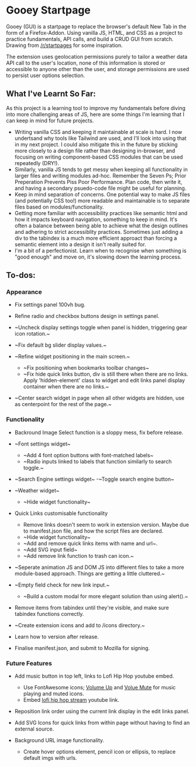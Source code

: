 # Gooey Startpage

Gooey (GUI) is a startpage to replace the browser's default New Tab in the form of a Firefox-Addon. Using vanilla JS, HTML, and CSS as a project to practice fundamentals, API calls, and build a CRUD GUI from scratch. Drawing from [/r/startpages](https://www.reddit.com/r/startpages/) for some inspiration.

The extension uses geolocation permissions purely to tailor a weather data API call to the user's location, none of this information is stored or accessible to anyone other than the user, and storage permissions are used to persist user options selection.

## What I've Learnt So Far:

As this project is a learning tool to improve my fundamentals before diving into more challenging areas of JS, here are some things I'm learning that I can keep in mind for future projects.

- Writing vanilla CSS and keeping it maintainable at scale is hard. I now undertsand why tools like Tailwind are used, and I'll look into using that in my next project. I could also mitigate this in the future by sticking more closely to a design file rather than designing in-browser, and focusing on writing component-based CSS modules that can be used repeatedly (DRY!).
- Similarly, vanilla JS tends to get messy when keeping all functionality in larger files and writing modules ad-hoc. Remember the Seven Ps; Prior Preperation Prevents Piss Poor Performance. Plan code, then write it, and having a secondary psuedo-code file might be useful for planning.
- Keep in mind separation of concerns. One potential way to make JS files (and potentially CSS too!) more readable and maintainable is to separate files based on modules/functionality.
- Getting more familiar with accessibility practices like semantic html and how it impacts keyboard navigation, something to keep in mind. It's often a balance between being able to achieve what the design outlines and adhering to strict accessiblity practices. Sometimes just adding a div to the tabindex is a much more efficient approact than forcing a semantic element into a design it isn't really suited for.
- I'm a bit of a perfectionist. Learn when to recognise when something is "good enough" and move on, it's slowing down the learning process.

## To-dos:

### Appearance

-   Fix settings panel 100vh bug.
-   Refine radio and checkbox buttons design in settings panel.
-   ~Uncheck display settings toggle when panel is hidden, triggering gear icon rotation.~
-   ~Fix default bg slider display values.~
-   ~Refine widget positioning in the main screen.~

    -   ~Fix positioning when bookmarks toolbar changes~
    -   ~Fix hide quick links button, div is still there when there are no links. Apply 'hidden-element' class to widget and edit links panel display container when there are no links.~

-   ~Center search widget in page when all other widgets are hidden, use as centerpoint for the rest of the page.~

### Functionality

-   Backround Image Select function is a sloppy mess, fix before release.

-   ~Font settings widget~
    -   ~Add 4 font option buttons with font-matched labels~
    -   ~Radio inputs linked to labels that function similarly to search toggle.~

-   ~Search Engine settings widget~
    -~Toggle search engine button~

-   ~Weather widget~
    -   ~Hide widget functionality~

-   Quick Links customisable functionality
    -   Remove links doesn't seem to work in extension version. Maybe due to manifest.json file, and how the script files are declared.
    -   ~Hide widget functionality~
    -   ~Add and remove quick links items with name and url~.
    -   ~Add SVG input field~
    -   ~Add remove link function to trash can icon.~

-   ~Seperate animation JS and DOM JS into different files to take a more module-based approach. Things are getting a little cluttered.~
-   ~Empty field check for new link input.~
    -	~Build a custom modal for more elegant solution than using alert().~
-   Remove items from tabindex until they're visible, and make sure tabindex functions correctly.
-   ~Create extension icons and add to /icons directory.~
-   Learn how to version after release.
-   Finalise manifest.json, and submit to Mozilla for signing.

### Future Features

-   Add music button in top left, links to Lofi Hip Hop youtube embed.

    -   Use FontAwesome icons; [Volume Up](https://fontawesome.com/v5/icons/volume-up?s=solid) and [Volue Mute](https://fontawesome.com/v5/icons/volume-mute?s=solid) for music playing and muted icons.
    -   Embed [lofi hip hop stream](https://www.youtube.com/watch?v=jfKfPfyJRdk) youtube link.

-   Reposition link order using the current link display in the edit links panel.

-   Add SVG Icons for quick links from within page without having to find an external source.

-   Background URL image functionality.
    -   Create hover options element, pencil icon or ellipsis, to replace default imgs with urls.

